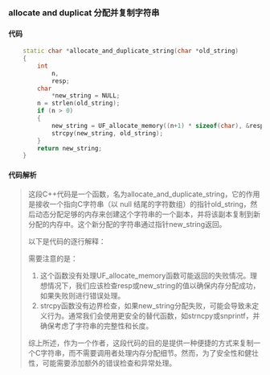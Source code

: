 ### allocate and duplicat 分配并复制字符串

#### 代码

```cpp
    static char *allocate_and_duplicate_string(char *old_string)  
    {  
        int  
            n,  
            resp;  
        char  
            *new_string = NULL;  
        n = strlen(old_string);  
        if (n > 0)  
        {  
            new_string = UF_allocate_memory((n+1) * sizeof(char), &resp);  
            strcpy(new_string, old_string);  
        }  
        return new_string;  
    }

```

#### 代码解析

> 这段C++代码是一个函数，名为allocate_and_duplicate_string，它的作用是接收一个指向C字符串（以 null 结尾的字符数组）的指针old_string，然后动态分配足够的内存来创建这个字符串的一个副本，并将该副本复制到新分配的内存中。这个新分配的字符串通过指针new_string返回。
>
> 以下是代码的逐行解释：
>
> 需要注意的是：
>
> 1. 这个函数没有处理UF_allocate_memory函数可能返回的失败情况。理想情况下，我们应该检查resp或new_string的值以确保内存分配成功，如果失败则进行错误处理。
> 2. strcpy函数没有边界检查，如果new_string分配失败，可能会导致未定义行为。通常我们会使用更安全的替代函数，如strncpy或snprintf，并确保考虑了字符串的完整性和长度。
>
> 综上所述，作为一个作者，这段代码的目的是提供一种便捷的方式来复制一个C字符串，而不需要调用者处理内存分配细节。然而，为了安全性和健壮性，可能需要添加额外的错误检查和异常处理。
>
